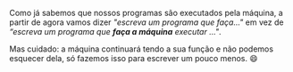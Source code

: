Como já sabemos que nossos programas são executados pela máquina, a partir de agora vamos dizer _"escreva um programa que faça..."_ em vez de _“escreva um programa que **faça a máquina** executar ..."_.

Mas cuidado: a máquina continuará tendo a sua função e não podemos esquecer dela, só fazemos isso para escrever um pouco menos. :smile:
